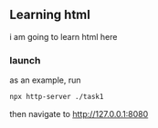 ## Learning html

i am going to learn html here

### launch

as an example, run

```bash
npx http-server ./task1
```

then navigate to http://127.0.0.1:8080

